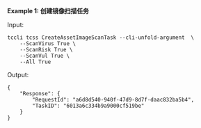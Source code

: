 **Example 1: 创建镜像扫描任务**



Input: 

```
tccli tcss CreateAssetImageScanTask --cli-unfold-argument  \
    --ScanVirus True \
    --ScanRisk True \
    --ScanVul True \
    --All True
```

Output: 
```
{
    "Response": {
        "RequestId": "a6d8d540-940f-47d9-8d7f-daac832ba5b4",
        "TaskID": "6013a6c334b9a9000cf519be"
    }
}
```

